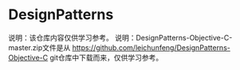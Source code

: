 # DesignPatterns
说明：该仓库内容仅供学习参考。
说明：DesignPatterns-Objective-C-master.zip文件是从 https://github.com/leichunfeng/DesignPatterns-Objective-C git仓库中下载而来，仅供学习参考。

